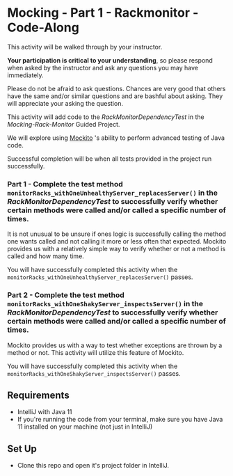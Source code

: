 # Mocking - Part 1 - Rackmonitor - Code-Along

This activity will be walked through by your instructor.

**Your participation is critical to your understanding**, so please respond when asked by the instructor and ask any questions you may have immediately.

Please do not be afraid to ask questions.  Chances are very good that others have the same and/or similar questions and are bashful about asking.  They will appreciate your asking the question.

This activity will add code to the *RackMonitorDependencyTest* in the *Mocking-Rack-Monitor* Guided Project.

We will explore using [Mockito](https://www.tutorialspoint.com/mockito/index.htm) 's ability to perform advanced testing of Java code. 

Successful completion will be when all tests provided in the project run successfully.

### Part 1 - Complete the test method `monitorRacks_withOneUnhealthyServer_replacesServer()` in the *RackMonitorDependencyTest* to successfully verify whether certain methods were called and/or called a specific number of times.

It is not unusual to be unsure if ones logic is successfully calling the method one wants called and not calling it more or less often that expected.  Mockito provides us with a relatively simple way to verify whether or not a method is called and how many time.

You will have successfully completed this activity when the `monitorRacks_withOneUnhealthyServer_replacesServer()` passes.

### Part 2 - Complete the test method `monitorRacks_withOneShakyServer_inspectsServer()` in the *RackMonitorDependencyTest* to successfully verify whether certain methods were called and/or called a specific number of times.

Mockito provides us with a way to test whether exceptions are thrown by a method or not.  This activity will utilize this feature of Mockito.

You will have successfully completed this activity when the `monitorRacks_withOneShakyServer_inspectsServer()` passes.


## Requirements

- IntelliJ with Java 11
- If you're running the code from your terminal, make sure you have Java 11 installed on your machine (not just in IntelliJ)

## Set Up

- Clone this repo and open it's project folder in IntelliJ.
